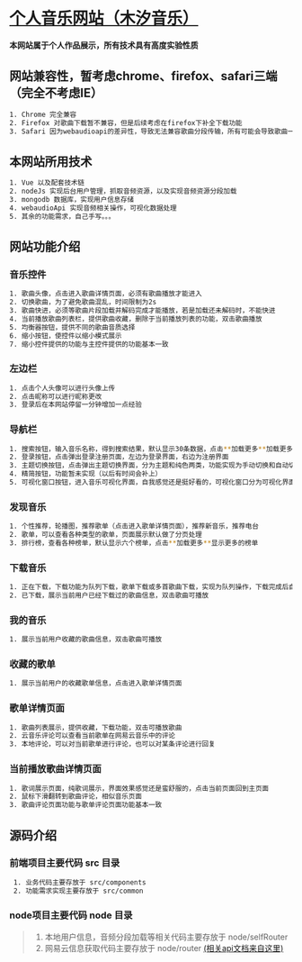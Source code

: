 # [个人音乐网站（木汐音乐）](http://39.108.72.180:8081)
**本网站属于个人作品展示，所有技术具有高度实验性质**

## 网站兼容性，暂考虑chrome、firefox、safari三端（完全不考虑IE）
``` bash
1. Chrome 完全兼容
2. Firefox 对歌曲下载暂不兼容，但是后续考虑在firefox下补全下载功能
3. Safari 因为webaudioapi的差异性，导致无法兼容歌曲分段传输，所有可能会导致歌曲一开始播放不了
```
## 本网站所用技术
``` bash
1. Vue 以及配套技术链
2. nodeJs 实现后台用户管理，抓取音频资源，以及实现音频资源分段加载
3. mongodb 数据库，实现用户信息存储
4. webaudioApi 实现音频相关操作，可视化数据处理
5. 其余的功能需求，自己手写。。。
```

## 网站功能介绍
### 音乐控件
``` bash
1. 歌曲头像，点击进入歌曲详情页面，必须有歌曲播放才能进入
2. 切换歌曲，为了避免歌曲混乱，时间限制为2s
3. 歌曲快进，必须等歌曲片段加载并解码完成才能播放，若是加载还未解码时，不能快进
4. 当前播放歌曲列表栏，提供歌曲收藏，删除于当前播放列表的功能，双击歌曲播放
5. 均衡器按钮，提供不同的歌曲音质选择
6. 缩小按钮，使控件以缩小模式展示
7. 缩小控件提供的功能与主控件提供的功能基本一致
```
### 左边栏
``` bash
1. 点击个人头像可以进行头像上传
2. 点击昵称可以进行昵称更改
3. 登录后在本网站停留一分钟增加一点经验
```
### 导航栏
``` bash
1. 搜索按钮，输入音乐名称，得到搜索结果，默认显示30条数据，点击**加载更多**加载更多数据
2. 登录按钮，点击弹出登录注册页面，左边为登录界面，右边为注册界面
3. 主题切换按钮，点击弹出主题切换界面，分为主题和纯色两类，功能实现为手动切换和自动切换，当手动选择一个主题时，默认退出自动切换模式
4. 精简按钮，功能暂未实现（以后有时间会补上）
5. 可视化窗口按钮，进入音乐可视化界面，自我感觉还是挺好看的，可视化窗口分为可视化界面和歌词界面，因时间所限，歌词窗口暂未实现
```

### 发现音乐
``` bash
1. 个性推荐，轮播图，推荐歌单（点击进入歌单详情页面），推荐新音乐，推荐电台
2. 歌单，可以查看各种类型的歌单，页面展示默认做了分页处理
3. 排行榜，查看各种榜单，默认显示六个榜单，点击**加载更多**显示更多的榜单
```

### 下载音乐
``` bash
1. 正在下载，下载功能为队列下载，歌单下载或多首歌曲下载，实现为队列操作，下载完成后自动添加到当前用户的下载列表中
2. 已下载，展示当前用户已经下载过的歌曲信息，双击歌曲可播放
```

### 我的音乐
``` bash
1. 展示当前用户收藏的歌曲信息，双击歌曲可播放
```

### 收藏的歌单
``` bash
1. 展示当前用户的收藏歌单信息，点击进入歌单详情页面
```

### 歌单详情页面
``` bash
1. 歌曲列表展示，提供收藏，下载功能，双击可播放歌曲
2. 云音乐评论可以查看当前歌单在网易云音乐中的评论
3. 本地评论，可以对当前歌单进行评论，也可以对某条评论进行回复
```
### 当前播放歌曲详情页面
``` bash
1. 歌词展示页面，纯歌词展示，界面效果感觉还是蛮舒服的，点击当前页面回到主页面
2. 鼠标下滑翻转到歌曲评论，相似音乐页面
3. 歌曲评论页面功能与歌单评论页面功能基本一致
```

## 源码介绍
### 前端项目主要代码 src 目录
``` bash
 1. 业务代码主要存放于 src/components
 2. 功能需求实现主要存放于 src/common
```

### node项目主要代码 node 目录
> 1. 本地用户信息，音频分段加载等相关代码主要存放于 node/selfRouter
> 2. 网易云信息获取代码主要存放于 node/router [(相关api文档来自这里)](https://binaryify.github.io/NeteaseCloudMusicApi)

